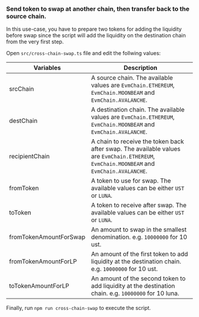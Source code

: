 ### Send token to swap at another chain, then transfer back to the source chain.

In this use-case, you have to prepare two tokens for adding the liquidity before swap since the script will add the liquidity on the destination chain from the very first step.

Open `src/cross-chain-swap.ts` file and edit the follwing values:

| Variables              | Description                                                                                                                               |
| ---------------------- | ----------------------------------------------------------------------------------------------------------------------------------------- |
| srcChain               | A source chain. The available values are `EvmChain.ETHEREUM`, `EvmChain.MOONBEAM` and `EvmChain.AVALANCHE`.                               |
| destChain              | A destination chain. The available values are `EvmChain.ETHEREUM`, `EvmChain.MOONBEAM` and `EvmChain.AVALANCHE`.                          |
| recipientChain         | A chain to receive the token back after swap. The available values are `EvmChain.ETHEREUM`, `EvmChain.MOONBEAM` and `EvmChain.AVALANCHE`. |
| fromToken              | A token to use for swap. The available values can be either `UST` or `LUNA`.                                                              |
| toToken                | A token to receive after swap. The available values can be either `UST` or `LUNA`.                                                        |
| fromTokenAmountForSwap | An amount to swap in the smallest denomination. e.g. `10000000` for 10 ust.                                                               |
| fromTokenAmountForLP   | An amount of the first token to add liquidity at the destination chain. e.g. `10000000` for 10 ust.                                       |
| toTokenAmountForLP     | An amount of the second token to add liquidity at the destination chain. e.g. `10000000` for 10 luna.                                     |

Finally, run `npm run cross-chain-swap` to execute the script.
